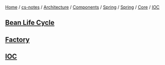 [Home](https://mengxianbin.github.io) /
[cs-notes](https://mengxianbin.github.io/cs-notes/site) /
[Architecture](https://mengxianbin.github.io/cs-notes/site/Architecture) /
[Components](https://mengxianbin.github.io/cs-notes/site/Architecture/Components) /
[Spring](https://mengxianbin.github.io/cs-notes/site/Architecture/Components/Spring) /
[Spring](https://mengxianbin.github.io/cs-notes/site/Architecture/Components/Spring/Spring) /
[Core](https://mengxianbin.github.io/cs-notes/site/Architecture/Components/Spring/Spring/Core) /
[IOC](https://mengxianbin.github.io/cs-notes/site/Architecture/Components/Spring/Spring/Core/IOC)

## [Bean Life Cycle](https://mengxianbin.github.io/cs-notes/site/Architecture/Components/Spring/Spring/Core/IOC/Bean%20Life%20Cycle)

## [Factory](https://mengxianbin.github.io/cs-notes/site/Architecture/Components/Spring/Spring/Core/IOC/Factory/)

## [IOC](https://mengxianbin.github.io/cs-notes/site/Architecture/Components/Spring/Spring/Core/IOC/IOC)
